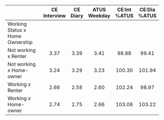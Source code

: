 
|                      | CE<br>Interview |  CE<br>Diary | ATUS<br>Weekday | CE:Int<br>%ATUS | CE:Dia<br>%ATUS |
| -------------------- | :----------: | :----------: | :----------: | :----------: | :----------: |
| Working Status x Home Ownership |              |              |              |              |              |
| Not working x Renter |         3.37 |         3.39 |         3.41 |        98.88 |        99.41 |
| Not working x Home-owner |         3.24 |         3.29 |         3.23 |       100.30 |       101.94 |
| Working x Renter     |         2.66 |         2.58 |         2.60 |       102.24 |        98.97 |
| Working x Home-owner |         2.74 |         2.75 |         2.66 |       103.08 |       103.22 |

